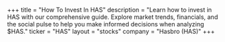 +++
title = "How To Invest In HAS"
description = "Learn how to invest in HAS with our comprehensive guide. Explore market trends, financials, and the social pulse to help you make informed decisions when analyzing $HAS."
ticker = "HAS"
layout = "stocks"
company = "Hasbro (HAS)"
+++

